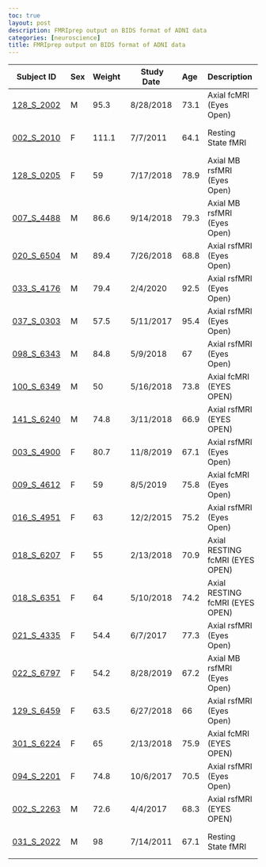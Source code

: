 ```yaml
---
toc: true
layout: post
description: FMRIprep output on BIDS format of ADNI data
categories: [neuroscience]
title: FMRIprep output on BIDS format of ADNI data
---
```

<table class="tableizer-table">
<thead><tr class="tableizer-firstrow"><th>Subject ID </th><th>Sex</th><th>Weight </th><th>Study Date </th><th>Age </th><th>Description </th><th>Device</th><th>Cohort</th></tr></thead><tbody>
 <tr><td><a href = 'https://nabarunsarkar.com/img/fmriprep/Out_Subject3/fmriprep/sub-03.html'>128_S_2002</a> </td><td>M </td><td>95.3</td><td>8/28/2018 </td><td>73.1</td><td>Axial fcMRI (Eyes Open) </td><td>GE MEDICAL SYSTEMS</td><td>MCI_CN </td></tr>
 <tr><td><a href = 'https://nabarunsarkar.com/img/fmriprep/Out_Subject1/fmriprep/sub-01.html'>002_S_2010</a> </td><td>F </td><td>111.1</td><td>7/7/2011 </td><td>64.1</td><td>Resting State fMRI </td><td>Philips Medical Systems</td><td>MCI_CN </td></tr>
 <tr><td><a href = 'https://nabarunsarkar.com/img/fmriprep/Out_Subject4/fmriprep/sub-04.html'>128_S_0205</a> </td><td>F </td><td>59</td><td>7/17/2018 </td><td>78.9</td><td>Axial MB rsfMRI (Eyes Open) </td><td>SIEMENS</td><td>MCI_CN </td></tr>
 <tr><td><a href = 'https://nabarunsarkar.com/img/fmriprep/Out_Subject5/fmriprep/sub-05.html'>007_S_4488</a> </td><td>M </td><td>86.6</td><td>9/14/2018 </td><td>79.3</td><td>Axial MB rsfMRI (Eyes Open) </td><td>SIEMENS</td><td>CN </td></tr>
 <tr><td><a href = 'https://nabarunsarkar.com/img/fmriprep/Out_Subject2/fmriprep/sub-02.html'>020_S_6504</a> </td><td>M </td><td>89.4</td><td>7/26/2018 </td><td>68.8</td><td>Axial rsfMRI (Eyes Open) </td><td>SIEMENS</td><td>CN </td></tr>
 <tr><td><a href = 'https://nabarunsarkar.com/img/fmriprep/Out_Subject6/fmriprep/sub-06.html'>033_S_4176</a> </td><td>M </td><td>79.4</td><td>2/4/2020 </td><td>92.5</td><td>Axial rsfMRI (Eyes Open) </td><td>GE MEDICAL SYSTEMS</td><td>CN </td></tr>
 <tr><td><a href = 'https://nabarunsarkar.com/img/fmriprep/Out_Subject7/fmriprep/sub-07.html'>037_S_0303</a> </td><td>M </td><td>57.5</td><td>5/11/2017 </td><td>95.4</td><td>Axial rsfMRI (Eyes Open) </td><td>SIEMENS</td><td>CN </td></tr>
 <tr><td><a href = 'https://nabarunsarkar.com/img/fmriprep/Out_Subject8/fmriprep/sub-08.html'>098_S_6343</a> </td><td>M </td><td>84.8</td><td>5/9/2018 </td><td>67</td><td>Axial rsfMRI (Eyes Open) </td><td>GE MEDICAL SYSTEMS</td><td>CN </td></tr>
 <tr><td><a href = 'https://nabarunsarkar.com/img/fmriprep/Out_Subject9/fmriprep/sub-09.html'>100_S_6349</a> </td><td>M </td><td>50</td><td>5/16/2018 </td><td>73.8</td><td>Axial fcMRI (EYES OPEN) </td><td>Philips Medical Systems</td><td>CN </td></tr>
 <tr><td><a href = 'https://nabarunsarkar.com/img/fmriprep/Out_Subject10/fmriprep/sub-10.html'>141_S_6240</a> </td><td>M </td><td>74.8</td><td>3/11/2018 </td><td>66.9</td><td>Axial rsfMRI (EYES OPEN) </td><td>SIEMENS</td><td>CN </td></tr>
 <tr><td><a href = 'https://nabarunsarkar.com/img/fmriprep/Out_Subject11/fmriprep/sub-11.html'>003_S_4900</a> </td><td>F </td><td>80.7</td><td>11/8/2019 </td><td>67.1</td><td>Axial rsfMRI (Eyes Open) </td><td>SIEMENS</td><td>CN </td></tr>
 <tr><td><a href = 'https://nabarunsarkar.com/img/fmriprep/Out_Subject12/fmriprep/sub-12.html'>009_S_4612</a> </td><td>F </td><td>59</td><td>8/5/2019 </td><td>75.8</td><td>Axial fcMRI (Eyes Open) </td><td>GE MEDICAL SYSTEMS</td><td>CN </td></tr>
 <tr><td><a href = 'https://nabarunsarkar.com/img/fmriprep/Out_Subject13/fmriprep/sub-13.html'>016_S_4951</a> </td><td>F </td><td>63</td><td>12/2/2015 </td><td>75.2</td><td>Axial rsfMRI (Eyes Open) </td><td>GE MEDICAL SYSTEMS</td><td>CN </td></tr>
 <tr><td><a href = 'https://nabarunsarkar.com/img/fmriprep/Out_Subject14/fmriprep/sub-14.html'>018_S_6207</a> </td><td>F </td><td>55</td><td>2/13/2018 </td><td>70.9</td><td>Axial RESTING fcMRI (EYES OPEN) </td><td>Philips Medical Systems</td><td>CN </td></tr>
 <tr><td><a href = 'https://nabarunsarkar.com/img/fmriprep/Out_Subject15/fmriprep/sub-15.html'>018_S_6351</a> </td><td>F </td><td>64</td><td>5/10/2018 </td><td>74.2</td><td>Axial RESTING fcMRI (EYES OPEN) </td><td>Philips Medical Systems</td><td>CN </td></tr>
 <tr><td><a href = 'https://nabarunsarkar.com/img/fmriprep/Out_Subject16/fmriprep/sub-16.html'>021_S_4335</a> </td><td>F </td><td>54.4</td><td>6/7/2017 </td><td>77.3</td><td>Axial rsfMRI (Eyes Open) </td><td>GE MEDICAL SYSTEMS</td><td>CN </td></tr>
 <tr><td><a href = 'https://nabarunsarkar.com/img/fmriprep/Out_Subject17/fmriprep/sub-17.html'>022_S_6797</a> </td><td>F </td><td>54.2</td><td>8/28/2019 </td><td>67.2</td><td>Axial MB rsfMRI (Eyes Open) </td><td>SIEMENS</td><td>CN </td></tr>
 <tr><td><a href = 'https://nabarunsarkar.com/img/fmriprep/Out_Subject18/fmriprep/sub-18.html'>129_S_6459</a> </td><td>F </td><td>63.5</td><td>6/27/2018 </td><td>66</td><td>Axial rsfMRI (Eyes Open) </td><td>GE MEDICAL SYSTEMS</td><td>CN </td></tr>
 <tr><td><a href = 'https://nabarunsarkar.com/img/fmriprep/Out_Subject19/fmriprep/sub-19.html'>301_S_6224</a> </td><td>F </td><td>65</td><td>2/13/2018 </td><td>75.9</td><td>Axial fcMRI (EYES OPEN) </td><td>Philips Medical Systems</td><td>CN </td></tr>
 <tr><td><a href = 'https://nabarunsarkar.com/img/fmriprep/Out_Subject20/fmriprep/sub-20.html'>094_S_2201</a> </td><td>F </td><td>74.8</td><td>10/6/2017 </td><td>70.5</td><td>Axial rsfMRI (Eyes Open) </td><td>SIEMENS</td><td>CN </td></tr>
 <tr><td><a href = 'https://nabarunsarkar.com/img/fmriprep/Out_Subject21/fmriprep/sub-01.html'>002_S_2263</a> </td><td>M </td><td>72.6</td><td>4/4/2017 </td><td>68.3</td><td>Axial rsfMRI (EYES OPEN) </td><td>SIEMENS</td><td>MCI_CN </td></tr>
 <tr><td><a href = 'https://nabarunsarkar.com/img/fmriprep/Out_Subject22/fmriprep/sub-02.html'>031_S_2022</a> </td><td>M </td><td>98</td><td>7/14/2011 </td><td>67.1</td><td>Resting State fMRI </td><td>Philips Medical Systems</td><td>MCI_CN </td></tr>
</tbody></table>

